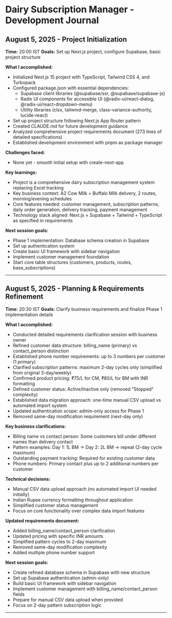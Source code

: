# Dairy Subscription Manager - Development Journal

## August 5, 2025 - Project Initialization
**Time:** 20:00 IST
**Goals:** Set up Next.js project, configure Supabase, basic project structure

**What I accomplished:**
- Initialized Next.js 15 project with TypeScript, Tailwind CSS 4, and Turbopack
- Configured package.json with essential dependencies:
  - Supabase client libraries (@supabase/ssr, @supabase/supabase-js)
  - Radix UI components for accessible UI (@radix-ui/react-dialog, @radix-ui/react-dropdown-menu)
  - Utility libraries (clsx, tailwind-merge, class-variance-authority, lucide-react)
- Set up project structure following Next.js App Router pattern
- Created CLAUDE.md for future development guidance
- Analyzed comprehensive project requirements document (273 lines of detailed specifications)
- Established development environment with pnpm as package manager

**Challenges faced:**
- None yet - smooth initial setup with create-next-app

**Key learnings:**
- Project is a comprehensive dairy subscription management system replacing Excel tracking
- Key business context: A2 Cow Milk + Buffalo Milk delivery, 2 routes, morning/evening schedules
- Core features needed: customer management, subscription patterns, daily order generation, delivery tracking, payment management
- Technology stack aligned: Next.js + Supabase + Tailwind + TypeScript as specified in requirements

**Next session goals:**
- Phase 1 implementation: Database schema creation in Supabase
- Set up authentication system
- Create basic UI framework with sidebar navigation
- Implement customer management foundation
- Start core table structures (customers, products, routes, base_subscriptions)

---

## August 5, 2025 - Planning & Requirements Refinement
**Time:** 20:30 IST
**Goals:** Clarify business requirements and finalize Phase 1 implementation details

**What I accomplished:**
- Conducted detailed requirements clarification session with business owner
- Refined customer data structure: billing_name (primary) vs contact_person distinction
- Established phone number requirements: up to 3 numbers per customer (1 primary)
- Clarified subscription patterns: maximum 2-day cycles only (simplified from original 3-day/weekly)
- Confirmed product pricing: ₹75/L for CM, ₹80/L for BM with INR formatting
- Defined customer status: Active/Inactive only (removed "Stopped" complexity)
- Established data migration approach: one-time manual CSV upload vs automated import system
- Updated authentication scope: admin-only access for Phase 1
- Removed same-day modification requirement (next-day only)

**Key business clarifications:**
- Billing name vs contact person: Some customers bill under different names than delivery contact
- Pattern examples: Day 1: 1L BM → Day 2: 2L BM → repeat (2-day cycle maximum)
- Outstanding payment tracking: Required for existing customer data
- Phone numbers: Primary contact plus up to 2 additional numbers per customer

**Technical decisions:**
- Manual CSV data upload approach (no automated import UI needed initially)
- Indian Rupee currency formatting throughout application
- Simplified customer status management
- Focus on core functionality over complex data import features

**Updated requirements document:**
- Added billing_name/contact_person clarification
- Updated pricing with specific INR amounts
- Simplified pattern cycles to 2-day maximum
- Removed same-day modification complexity
- Added multiple phone number support

**Next session goals:**
- Create refined database schema in Supabase with new structure
- Set up Supabase authentication (admin-only)
- Build basic UI framework with sidebar navigation
- Implement customer management with billing_name/contact_person fields
- Prepare for manual CSV data upload when provided
- Focus on 2-day pattern subscription logic

---